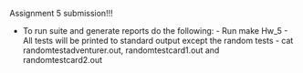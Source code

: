 Assignment 5 submission!!!

- To run suite and generate reports do the following:
      - Run make Hw_5
      - All tests will be printed to standard output except the random tests 
      - cat randomtestadventurer.out, randomtestcard1.out and randomtestcard2.out 
